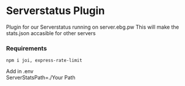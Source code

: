 # Serverstatus Plugin
Plugin for our Serverstatus running on server.ebg.pw 
This will make the stats.json accasible for other servers

### Requirements
`npm i joi, express-rate-limit` 
  
Add in .env  
ServerStatsPath=./Your Path